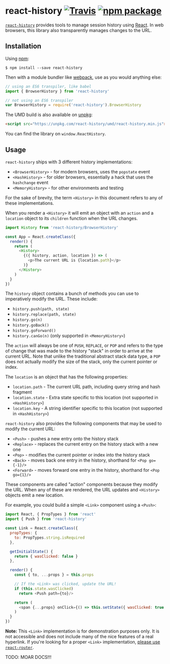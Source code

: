 # react-history [![Travis][build-badge]][build] [![npm package][npm-badge]][npm]

[build-badge]: https://img.shields.io/travis/ReactTraining/react-history/master.svg?style=flat-square
[build]: https://travis-ci.org/ReactTraining/react-history

[npm-badge]: https://img.shields.io/npm/v/react-history.svg?style=flat-square
[npm]: https://www.npmjs.com/package/react-history

[`react-history`](https://www.npmjs.com/package/react-history) provides tools to manage session history using [React](https://facebook.github.io/react). In web browsers, this library also transparently manages changes to the URL.

## Installation

Using [npm](https://www.npmjs.com/):

    $ npm install --save react-history

Then with a module bundler like [webpack](https://webpack.github.io/), use as you would anything else:

```js
// using an ES6 transpiler, like babel
import { BrowserHistory } from 'react-history'

// not using an ES6 transpiler
var BrowserHistory = require('react-history').BrowserHistory
```

The UMD build is also available on [unpkg](https://unpkg.com):

```html
<script src="https://unpkg.com/react-history/umd/react-history.min.js"></script>
```

You can find the library on `window.ReactHistory`.

## Usage

`react-history` ships with 3 different history implementations:

- `<BrowserHistory>` - for modern browsers, uses the `popstate` event
- `<HashHistory>` - for older browsers, essentially a hack that uses the `hashchange` event
- `<MemoryHistory>` - for other environments and testing

For the sake of brevity, the term `<History>` in this document refers to any of these implementations.

When you render a `<History>` it will emit an object with an `action` and a `location` object to its `children` function when the URL changes.

```js
import History from 'react-history/BrowserHistory'

const App = React.createClass({
  render() {
    return (
      <History>
        {({ history, action, location }) => (
          <p>The current URL is {location.path}</p>
        )}
      </History>
    )
  }
})
```

The `history` object contains a bunch of methods you can use to imperatively modify the URL. These include:

- `history.push(path, state)`
- `history.replace(path, state)`
- `history.go(n)`
- `history.goBack()`
- `history.goForward()`
- `history.canGo(n)` (only supported in `<MemoryHistory>`)

The `action` will always be one of `PUSH`, `REPLACE`, or `POP` and refers to the type of change that was made to the history "stack" in order to arrive at the current URL. Note that unlike the traditional abstract stack data type, a `POP` does not actually modify the size of the stack, only the current pointer or index.

The `location` is an object that has the following properties:

- `location.path` - The current URL path, including query string and hash fragment
- `location.state` - Extra state specific to this location (not supported in `<HashHistory>`)
- `location.key` - A string identifier specific to this location (not supported in `<HashHistory>`)

`react-history` also provides the following components that may be used to modify the current URL:

- `<Push>` - pushes a new entry onto the history stack
- `<Replace>` - replaces the current entry on the history stack with a new one
- `<Pop>` - modifies the current pointer or index into the history stack
- `<Back>` - moves back one entry in the history, shorthand for `<Pop go={-1}/>`
- `<Forward>` - moves forward one entry in the history, shorthand for `<Pop go={1}/>`

These components are called "action" components because they modify the URL. When any of these are rendered, the URL updates and `<History>` objects emit a new location.

For example, you could build a simple `<Link>` component using a `<Push>`:

```js
import React, { PropTypes } from 'react'
import { Push } from 'react-history'

const Link = React.createClass({
  propTypes: {
    to: PropTypes.string.isRequired
  },

  getInitialState() {
    return { wasClicked: false }
  },

  render() {
    const { to, ...props } = this.props

    // If the <Link> was clicked, update the URL!
    if (this.state.wasClicked)
      return <Push path={to}/>

    return (
      <span {...props} onClick={() => this.setState({ wasClicked: true })}/>
    )
  }
})
```

**Note:** This `<Link>` implementation is for demonstration purposes only. It is not accessible and does not include many of the nice features of a real hyperlink. If you're looking for a proper `<Link>` implementation, [please use `react-router`](https://www.npmjs.com/package/react-router).

TODO: MOAR DOCS!!!
